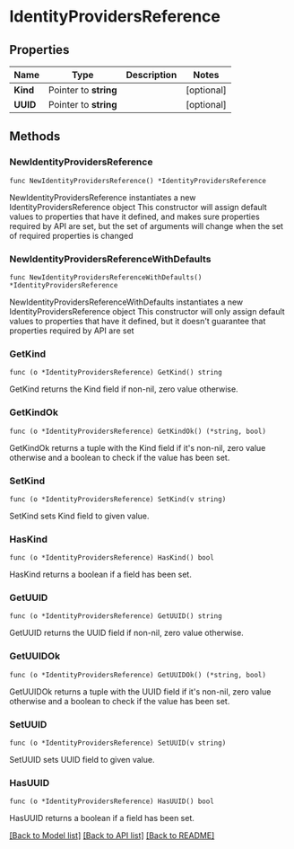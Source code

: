# IdentityProvidersReference

## Properties

Name | Type | Description | Notes
------------ | ------------- | ------------- | -------------
**Kind** | Pointer to **string** |  | [optional] 
**UUID** | Pointer to **string** |  | [optional] 

## Methods

### NewIdentityProvidersReference

`func NewIdentityProvidersReference() *IdentityProvidersReference`

NewIdentityProvidersReference instantiates a new IdentityProvidersReference object
This constructor will assign default values to properties that have it defined,
and makes sure properties required by API are set, but the set of arguments
will change when the set of required properties is changed

### NewIdentityProvidersReferenceWithDefaults

`func NewIdentityProvidersReferenceWithDefaults() *IdentityProvidersReference`

NewIdentityProvidersReferenceWithDefaults instantiates a new IdentityProvidersReference object
This constructor will only assign default values to properties that have it defined,
but it doesn't guarantee that properties required by API are set

### GetKind

`func (o *IdentityProvidersReference) GetKind() string`

GetKind returns the Kind field if non-nil, zero value otherwise.

### GetKindOk

`func (o *IdentityProvidersReference) GetKindOk() (*string, bool)`

GetKindOk returns a tuple with the Kind field if it's non-nil, zero value otherwise
and a boolean to check if the value has been set.

### SetKind

`func (o *IdentityProvidersReference) SetKind(v string)`

SetKind sets Kind field to given value.

### HasKind

`func (o *IdentityProvidersReference) HasKind() bool`

HasKind returns a boolean if a field has been set.

### GetUUID

`func (o *IdentityProvidersReference) GetUUID() string`

GetUUID returns the UUID field if non-nil, zero value otherwise.

### GetUUIDOk

`func (o *IdentityProvidersReference) GetUUIDOk() (*string, bool)`

GetUUIDOk returns a tuple with the UUID field if it's non-nil, zero value otherwise
and a boolean to check if the value has been set.

### SetUUID

`func (o *IdentityProvidersReference) SetUUID(v string)`

SetUUID sets UUID field to given value.

### HasUUID

`func (o *IdentityProvidersReference) HasUUID() bool`

HasUUID returns a boolean if a field has been set.


[[Back to Model list]](../README.md#documentation-for-models) [[Back to API list]](../README.md#documentation-for-api-endpoints) [[Back to README]](../README.md)


